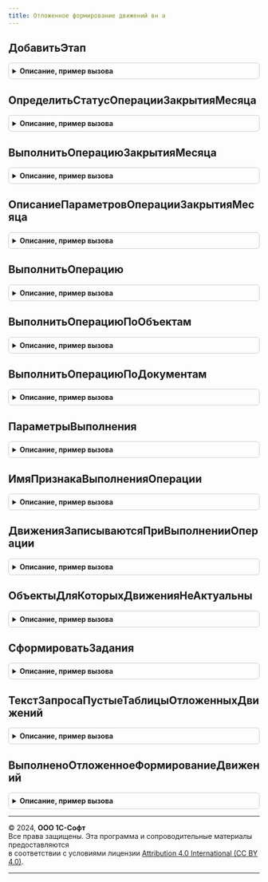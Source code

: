 ```yaml
---
title: Отложенное формирование движений вн а
---
```



## ДобавитьЭтап
<details style="margin: 1em 0; padding: 0.5em; border: 1px solid #ccc; border-radius: 6px;">

<summary style="font-weight: bold; cursor: pointer;">Описание, пример вызова</summary>

```bsl

// Добавляет этап в таблицу этапов закрытия месяца.
// Элементы данной таблицы являются элементами второго уровня в дереве этапов в форме закрытия месяца.
//
// Параметры:
// 	ТаблицаЭтапов - (См. Обработки.ОперацииЗакрытияМесяца.ЗаполнитьОписаниеЭтаповЗакрытияМесяца)
// 	ТекущийРодитель - Строка - идентификатор группы.
Процедура ДобавитьЭтап(ТаблицаЭтапов,ТекущийРодитель) Экспорт
```

Пример вызова
```bsl
ОтложенноеФормированиеДвиженийВНА.ДобавитьЭтап(ТаблицаЭтапов, ТекущийРодитель) 
```
</details>

## ОпределитьСтатусОперацииЗакрытияМесяца
<details style="margin: 1em 0; padding: 0.5em; border: 1px solid #ccc; border-radius: 6px;">

<summary style="font-weight: bold; cursor: pointer;">Описание, пример вызова</summary>

```bsl

// Опредяет статус операции закрытия месяца "ФормированиеДвиженийПоВнеоборотнымАктивам".
//
// Параметры:
//  ПараметрыОбработчика - Структура - Параметры обработчика
Процедура ОпределитьСтатусОперацииЗакрытияМесяца(ПараметрыОбработчика) Экспорт
```

Пример вызова
```bsl
ОтложенноеФормированиеДвиженийВНА.ОпределитьСтатусОперацииЗакрытияМесяца(ПараметрыОбработчика) 
```
</details>

## ВыполнитьОперациюЗакрытияМесяца
<details style="margin: 1em 0; padding: 0.5em; border: 1px solid #ccc; border-radius: 6px;">

<summary style="font-weight: bold; cursor: pointer;">Описание, пример вызова</summary>

```bsl

// Выполняет операцию закрытия месяца "ФормированиеДвиженийПоВнеоборотнымАктивам".
//
// Параметры:
//  ПараметрыОбработчика - см. Обработки.ОперацииЗакрытияМесяца.ИнициализироватьПараметрыОбработчикаЭтапа
Процедура ВыполнитьОперациюЗакрытияМесяца(ПараметрыОбработчика) Экспорт
```

Пример вызова
```bsl
ОтложенноеФормированиеДвиженийВНА.ВыполнитьОперациюЗакрытияМесяца(ПараметрыОбработчика) 
```
</details>

## ОписаниеПараметровОперацииЗакрытияМесяца
<details style="margin: 1em 0; padding: 0.5em; border: 1px solid #ccc; border-radius: 6px;">

<summary style="font-weight: bold; cursor: pointer;">Описание, пример вызова</summary>

```bsl

// Формирует описание технологических параметров.
//
// Возвращаемое значение:
//  ТаблицаЗначений - Описание параметров операции закрытия месяца
Функция ОписаниеПараметровОперацииЗакрытияМесяца() Экспорт
```

Пример вызова
```bsl
Результат = ОтложенноеФормированиеДвиженийВНА.ОписаниеПараметровОперацииЗакрытияМесяца() 
```
</details>

## ВыполнитьОперацию
<details style="margin: 1em 0; padding: 0.5em; border: 1px solid #ccc; border-radius: 6px;">

<summary style="font-weight: bold; cursor: pointer;">Описание, пример вызова</summary>

```bsl

// Формирует отложенные движения в несколько потоков.
//
// Параметры:
//  НачалоПериода - Дата - Период с которого требуется выполнить операцию
//  КонецПериода - Дата - Период по который требуется выполнить операцию
//  СписокОрганизаций - Массив из СправочникСсылка.Организации - Список организаций
//  НомерДоРасчета - Число - Номер заданий
//  МенеджерВременныхТаблиц - МенеджерВременныхТаблиц - Содержит список объектов
//  ИдентификаторРасчета - УникальныйИдентификатор - идентификатор расчета
//  ИмяОперации - Строка - Имя операции
//
// Возвращаемое значение:
//  Структура - результат формирования движений:
// 		* ЕстьОшибки - Булево - Истина, если были зарегистрированы ошибки во время выполнения
// 		* ТекстОшибки - Строка - Текст ошибки
// 		* КоличествоДанных - Число - Количество объектов, по которым сформированы движения
//
Функция ВыполнитьОперацию(НачалоПериода, КонецПериода, СписокОрганизаций, НомерДоРасчета, МенеджерВременныхТаблиц, ИдентификаторРасчета, ИмяОперации = "") Экспорт
```

Пример вызова
```bsl
Результат = ОтложенноеФормированиеДвиженийВНА.ВыполнитьОперацию(НачалоПериода, КонецПериода, СписокОрганизаций, НомерДоРасчета, МенеджерВременныхТаблиц, ИдентификаторРасчета, ИмяОперации);
```
</details>

## ВыполнитьОперациюПоОбъектам
<details style="margin: 1em 0; padding: 0.5em; border: 1px solid #ccc; border-radius: 6px;">

<summary style="font-weight: bold; cursor: pointer;">Описание, пример вызова</summary>

```bsl

// Формирует движения по документам, в которых есть указанные объекты.
//
// Параметры:
//  ПараметрыВыполнения - см. ПараметрыВыполнения
//
// Возвращаемое значение:
//  Число - Количество объектов, по которым сформированы движения
Функция ВыполнитьОперациюПоОбъектам(ПараметрыВыполнения) Экспорт
```

Пример вызова
```bsl
Результат = ОтложенноеФормированиеДвиженийВНА.ВыполнитьОперациюПоОбъектам(ПараметрыВыполнения) 
```
</details>

## ВыполнитьОперациюПоДокументам
<details style="margin: 1em 0; padding: 0.5em; border: 1px solid #ccc; border-radius: 6px;">

<summary style="font-weight: bold; cursor: pointer;">Описание, пример вызова</summary>

```bsl

// Формирует движения по документам.
//
// Параметры:
//  СписокДокументов - Массив из ДокументСсылка - Список документов, по которым требуется сформировать движения.
//
Процедура ВыполнитьОперациюПоДокументам(СписокДокументов) Экспорт
```

Пример вызова
```bsl
ОтложенноеФормированиеДвиженийВНА.ВыполнитьОперациюПоДокументам(СписокДокументов) 
```
</details>

## ПараметрыВыполнения
<details style="margin: 1em 0; padding: 0.5em; border: 1px solid #ccc; border-radius: 6px;">

<summary style="font-weight: bold; cursor: pointer;">Описание, пример вызова</summary>

```bsl

// Параметры выполнения операции.
//
// Возвращаемое значение:
//  Структура - Параметры выполнения:
// 		* КонецПериода - Дата - Конец периода выполнения операции
// 		* СписокОрганизаций - Массив из СправочникСсылка.Организации - Организации, для которых выполняется операция
// 		* СписокОбъектов - ТаблицаЗначений - Объекты, для которых выполняется операция
// 		* ВернутьДокументыКОтражению - Булево - Истина, если нужно вернуть документы к отражению в регл. учете
// 		* СформироватьЗадания - Булево - Истина, если нужно сформировать задания
// 		* УдалитьЗадания - Булево - Истина, если нужно удалить задания
// 		* ИмяОперации - Строка - Имя операции
// 		* ВыполнитьПроверку - Булево - Истина, если нужно выполнить проверку и зарегистрировать ошибки закрытия месяца
// 		* МенеджерВременныхТаблиц - Неопределено - Менеджер временных таблиц
//		* КоличествоДанных -Число - Количество обработанных данных
Функция ПараметрыВыполнения() Экспорт
```

Пример вызова
```bsl
Результат = ОтложенноеФормированиеДвиженийВНА.ПараметрыВыполнения() 
```
</details>

## ИмяПризнакаВыполненияОперации
<details style="margin: 1em 0; padding: 0.5em; border: 1px solid #ccc; border-radius: 6px;">

<summary style="font-weight: bold; cursor: pointer;">Описание, пример вызова</summary>

```bsl

// Имя признака выполнения операции.
//
// Возвращаемое значение:
//  Строка -  Имя признака выполнения операции
Функция ИмяПризнакаВыполненияОперации() Экспорт
```

Пример вызова
```bsl
Результат = ОтложенноеФормированиеДвиженийВНА.ИмяПризнакаВыполненияОперации() 
```
</details>

## ДвиженияЗаписываютсяПриВыполненииОперации
<details style="margin: 1em 0; padding: 0.5em; border: 1px solid #ccc; border-radius: 6px;">

<summary style="font-weight: bold; cursor: pointer;">Описание, пример вызова</summary>

```bsl

// Определяет записываются ли при отложенном формировании движений.
//
// Параметры:
//  Документ - ДокументОбъект -
//
// Возвращаемое значение:
//  Булево
Функция ДвиженияЗаписываютсяПриВыполненииОперации(Документ) Экспорт
```

Пример вызова
```bsl
Результат = ОтложенноеФормированиеДвиженийВНА.ДвиженияЗаписываютсяПриВыполненииОперации(Документ) 
```
</details>

## ОбъектыДляКоторыхДвиженияНеАктуальны
<details style="margin: 1em 0; padding: 0.5em; border: 1px solid #ccc; border-radius: 6px;">

<summary style="font-weight: bold; cursor: pointer;">Описание, пример вызова</summary>

```bsl

// Возвращает объекты, для которых движения не актуальны.
//
// Параметры:
//  СписокДокументов - Массив из ДокументСсылка - Список документов
//
// Возвращаемое значение:
//  Массив - Объекты, для которых движения не актуальны
Функция ОбъектыДляКоторыхДвиженияНеАктуальны(СписокДокументов) Экспорт
```

Пример вызова
```bsl
Результат = ОтложенноеФормированиеДвиженийВНА.ОбъектыДляКоторыхДвиженияНеАктуальны(СписокДокументов) 
```
</details>

## СформироватьЗадания
<details style="margin: 1em 0; padding: 0.5em; border: 1px solid #ccc; border-radius: 6px;">

<summary style="font-weight: bold; cursor: pointer;">Описание, пример вызова</summary>

```bsl

// Формирует задания к отложенному формированию движений по ОС, если изменились исходные данные.
//
// Параметры:
// 	Документ - ДокументОбъект, Неопределено - Документ, который изменяется.
// 	ДанныеТаблиц - см. ПроведениеДокументов.ДанныеТаблицСтаройСтруктуры
Процедура СформироватьЗадания(Документ, ДанныеТаблиц) Экспорт
```

Пример вызова
```bsl
ОтложенноеФормированиеДвиженийВНА.СформироватьЗадания(Документ, ДанныеТаблиц) 
```
</details>

## ТекстЗапросаПустыеТаблицыОтложенныхДвижений
<details style="margin: 1em 0; padding: 0.5em; border: 1px solid #ccc; border-radius: 6px;">

<summary style="font-weight: bold; cursor: pointer;">Описание, пример вызова</summary>

```bsl

// Формирует текст запроса пустых таблиц отложенного формирования движений.
//
// Параметры:
//  Запрос - Запрос -
// 	ТекстыЗапроса - СписокЗначений из Строка -
Процедура ТекстЗапросаПустыеТаблицыОтложенныхДвижений(Запрос, ТекстыЗапроса) Экспорт
```

Пример вызова
```bsl
ОтложенноеФормированиеДвиженийВНА.ТекстЗапросаПустыеТаблицыОтложенныхДвижений(Запрос, ТекстыЗапроса) 
```
</details>

## ВыполненоОтложенноеФормированиеДвижений
<details style="margin: 1em 0; padding: 0.5em; border: 1px solid #ccc; border-radius: 6px;">

<summary style="font-weight: bold; cursor: pointer;">Описание, пример вызова</summary>

```bsl

// Определяет выполнено ли формирование движений на указанную дату.
//
// Параметры:
//  Период - Дата - Период
//  СписокОрганизаций - СправочникСсылка.Организации, Массив из СправочникСсылка.Организации - Список организаций
//
// Возвращаемое значение:
//  Булево - Истина, если выполнено формирование движений.
Функция ВыполненоОтложенноеФормированиеДвижений(Период, СписокОрганизаций) Экспорт
```

Пример вызова
```bsl
Результат = ОтложенноеФормированиеДвиженийВНА.ВыполненоОтложенноеФормированиеДвижений(Период, СписокОрганизаций) 
```
</details>

---

© 2024, **ООО 1С-Софт**  
Все права защищены. Эта программа и сопроводительные материалы предоставляются  
в соответствии с условиями лицензии [Attribution 4.0 International (CC BY 4.0)](https://creativecommons.org/licenses/by/4.0/legalcode).

---
